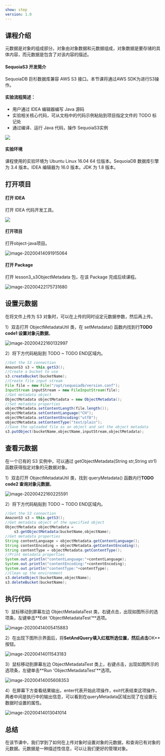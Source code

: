 ```yaml
---
show: step
version: 1.0 
---
```


## 课程介绍

元数据是对象的组成部分。对象由对象数据和元数据组成，对象数据是要存储的具体内容，而元数据是包含了对该内容的描述。

#### SequoiaS3 开发简介

SequoiaDB 巨杉数据库兼容 AWS S3 接口。本节课将通过AWS SDK为进行S3操作。

#### 实验流程简述：

- 用户通过 IDEA 编辑器编写 Java 源码
- 实验相关核心代码，可从文档中的代码示例粘贴到项目指定文件的 TODO 标记处
- 通过编译、运行 Java 代码，操作 SequoiaS3实例

![](https://doc.shiyanlou.com/courses/1736/1207281/7b1731fc121e3b460dcd9841eb0218a6-0)

#### 实验环境

课程使用的实验环境为 Ubuntu Linux 16.04 64 位版本。SequoiaDB 数据库引擎为 3.4 版本。IDEA 编辑器为 16.0 版本。JDK 为 1.8 版本。

## 打开项目

#### 打开 IDEA

打开 IDEA 代码开发工具。

![](https://doc.shiyanlou.com/courses/1736/1207281/06650396616c742995bb63fcf933fac5-0)

#### 打开项目

打开object-java项目。

![image-20200414091915064](https://doc.shiyanlou.com/courses/1737/1207281/8fae6ec098d2e1f9a431636f6f919ad8-0)

#### 打开 Package

打开 lesson3_s3ObjectMetadata 包，在该 Package 完成后续课程。

![image-20200422175731680](https://doc.shiyanlou.com/courses/1737/1207281/d1f1d7c372b36c692de3884436792005-0)

## 设置元数据

在将文件上传为 S3 对象时，可以在上传的同时设定元数据参数，然后再上传。

1）双击打开 ObjectMetadataUtil 类，在 setMetadata() 函数内找到行**TODO code1 设置对象元数据**。

![image-20200422160132997](https://doc.shiyanlou.com/courses/1737/1207281/9922a17243650965c5eabd4017ff2ed6-0)

2）将下方代码粘贴到 TODO ~ TODO END区域内。

```java
//Get the S3 connection
AmazonS3 s3 = this.getS3();
//Create a bucket to use
s3.createBucket(bucketName);
//Create file input stream
File file = new File("/opt/sequoiadb/version.conf");
InputStream inputStream = new FileInputStream(file);
//Get metadata object
ObjectMetadata objectMetadata = new ObjectMetadata();
//Set metadata properties
objectMetadata.setContentLength(file.length());
objectMetadata.setContentLanguage("CH");
objectMetadata.setContentEncoding("utf8");
objectMetadata.setContentType("text/plain");
//Save the uploaded file as an object and set the object metadata
s3.putObject(bucketName,objectName,inputStream,objectMetadata);
```



## 查看元数据

在一个已有的 S3 实例中，可以通过 getObjectMetadata(String str,String str1) 函数获得指定对象的元数据对象。

1）双击打开 ObjectMetadataUtil 类，找到 queryMetadata() 函数内行**TODO code2 查询对象元数据**。

![image-20200422160225591](https://doc.shiyanlou.com/courses/1737/1207281/55a93138064f76b8f44a17711ea37c13-0)

2）将下方代码粘贴到 TODO ~ TODO END区域内。

```java
//Get the S3 connection
AmazonS3 s3 = this.getS3();
//Get metadata object of the specified object
ObjectMetadata objectMetadata =
    s3.getObjectMetadata(bucketName,objectName);
//Get metadata properties
String contentLanguage = objectMetadata.getContentLanguage();
String contentEncoding = objectMetadata.getContentEncoding();
String contentType = objectMetadata.getContentType();
//Print metadata properties
System.out.println("contentLanguage:"+contentLanguage);
System.out.println("contentEncoding:"+contentEncoding);
System.out.println("contentType:"+contentType);
//Clean up the environment
s3.deleteObject(bucketName,objectName);
s3.deleteBucket(bucketName);
```

## 执行代码

1）鼠标移动到屏幕左边 ObjectMetadataTest 类，右键点击，出现如图所示的选项条，左键单击**Edit 'ObjectMetadataTest'**选项。

![image-20200414005415883](https://doc.shiyanlou.com/courses/1737/1207281/5aa784d9a86d1bcfc46b2db1870d1712-0)

2）在出现下图所示界面后，将**SetAndQuery填入红框所选位置，然后点击**OK**按钮。

![image-20200414011543183](https://doc.shiyanlou.com/courses/1737/1207281/9b0e9a0733b4efd0cf05edaedfbc6a05-0)

3）鼠标移动到屏幕左边 ObjectMetadataTest 类上，右键点击，出现如图所示的选项条，左键单击**Run 'ObjectMetadataTest'**选项。

![image-20200414005608353](https://doc.shiyanlou.com/courses/1737/1207281/be73c5860b9238a4b2ac502165809309-0)

4）在屏幕下方查看结果输出，enter代表开始此项操作，exit代表结束这项操作，两者中间是执行中的输出信息，可以看到在queryMetadata区域出现了在设置元数据时设置的属性。

![image-20200414013041014](https://doc.shiyanlou.com/courses/1737/1207281/06c02c8569841998663502253b495c13-0)

## 总结

在该节课中，我们学到了如何在上传对象时设置对象的元数据，和查询已有对象的元数据。元数据是一种描述性信息，可以让我们更好的管理对象。
